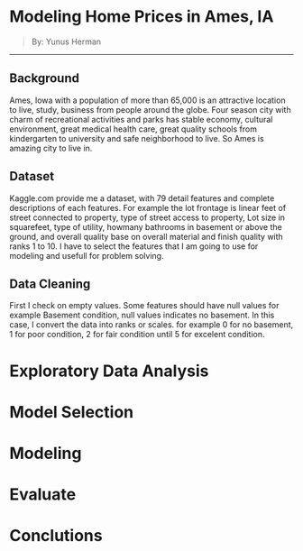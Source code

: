 
# Modeling Home Prices in Ames, IA

> By: Yunus Herman

---

## Background

Ames, Iowa with a population of more than 65,000 is an attractive location to live, study, business from people around the globe. 
Four season city with charm of recreational activities and parks has stable economy, cultural environment, great medical health care, great quality schools from kindergarten to university and safe neighborhood to live. So Ames is amazing city to live in.  

## Dataset

Kaggle.com provide me a dataset, with 79 detail features and complete descriptions of each features. For example the lot frontage is linear feet of street connected to property, type of street access to property, Lot size in squarefeet, type of utility, howmany bathrooms in basement or above the ground, and overall quality base on overall material and finish quality with ranks 1 to 10. I have to select the features that I am going to use for modeling and usefull for problem solving.  

## Data Cleaning
First I check on empty values. Some features should have null values for example Basement condition, null values indicates no basement. In this case, I convert the data into ranks or scales. for example 0 for no basement, 1 for poor condition, 2 for fair condition until 5 for excelent condition. 

# Exploratory Data Analysis

# Model Selection

# Modeling

# Evaluate

# Conclutions